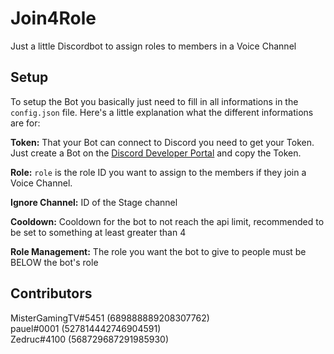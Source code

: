 # Join4Role

Just a little Discordbot to assign roles to members in a Voice Channel

## Setup

To setup the Bot you basically just need to fill in all informations in the `config.json` file. Here's a little explanation what the different informations are for:

**Token:**
    That your Bot can connect to Discord you need to get your Token. Just create a Bot on the [Discord Developer Portal](https://discordapp.com/developers/applications/me) and copy the Token.

**Role:**
    `role` is the role ID you want to assign to the members if they join a Voice Channel.

**Ignore Channel:**
    ID of the Stage channel

**Cooldown:**
    Cooldown for the bot to not reach the api limit, recommended to be set to something at least greater than 4
    
**Role Management:**
    The role you want the bot to give to people must be BELOW the bot's role

## Contributors

MisterGamingTV#5451 (689888889208307762)  
pauel#0001 (527814442746904591)  
Zedruc#4100 (568729687291985930)
